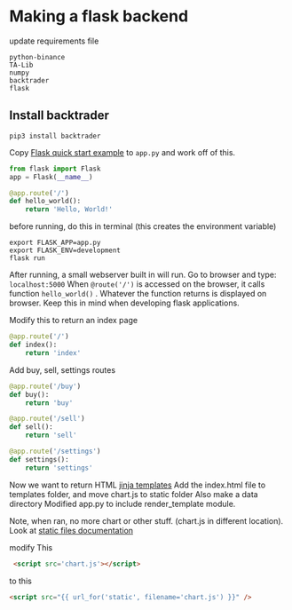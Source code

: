 # Making a flask backend
update requirements file

```
python-binance
TA-Lib
numpy
backtrader
flask
```

## Install backtrader
```
pip3 install backtrader
```

Copy [Flask quick start example](https://flask.palletsprojects.com/en/1.1.x/quickstart/#quickstart) to `app.py` and work off of this.

```python
from flask import Flask
app = Flask(__name__)

@app.route('/')
def hello_world():
    return 'Hello, World!'
```

before running, do this in terminal (this creates the environment variable)

```
export FLASK_APP=app.py
export FLASK_ENV=development
flask run
```

After running, a small webserver built in will run.  Go to browser and type: `localhost:5000`
When `@route('/')` is accessed on the browser, it calls function `hello_world()` . Whatever the function returns is displayed on browser.  Keep this in mind when developing flask applications.

Modify this to return an index page
```python
@app.route('/')
def index():
    return 'index'
```

Add buy, sell, settings routes

```python
@app.route('/buy')
def buy():
    return 'buy'

@app.route('/sell')
def sell():
    return 'sell'

@app.route('/settings')
def settings():
    return 'settings'
```

Now we want to return HTML [jinja templates](jinja.palletsprojects.com/en/2.11.x/)
Add the index.html file to templates folder, and move chart.js to static folder
Also make a data directory
Modified app.py to include render_template module.

Note, when ran, no more chart or other stuff.  (chart.js in different location).  Look at [static files documentation](https://flask.palletsprojects.com/en/1.1.x/quickstart/#static-files)

modify This
```html
 <script src='chart.js'></script>
```
to this
```html
<script src="{{ url_for('static', filename='chart.js') }}" />
```